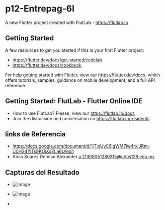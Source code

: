 # p12-Entrepag-6I

A new Flutter project created with FlutLab - https://flutlab.io

## Getting Started

A few resources to get you started if this is your first Flutter project:

- https://flutter.dev/docs/get-started/codelab
- https://flutter.dev/docs/cookbook

For help getting started with Flutter, view our
https://flutter.dev/docs, which offers tutorials,
samples, guidance on mobile development, and a full API reference.

## Getting Started: FlutLab - Flutter Online IDE

- How to use FlutLab? Please, view our https://flutlab.io/docs
- Join the discussion and conversation on https://flutlab.io/residents
## links de Referencia 
- https://docs.google.com/document/d/1jTloUy06IgWM7lw4rxjJRm-U0HS4YiTs9KUiXsZLa6U/edit
- Arias Suarez Demian Alexander a.21308051280315@cbtis128.edu.mx
## Capturas del Resultado
- ![image](https://github.com/AriasSuarezDemianAlexander/P12-EntrePaginas-6I/assets/143743142/6d2da316-9cd8-43bf-88e5-614c39c3dff6)

- ![image](https://github.com/AriasSuarezDemianAlexander/P12-EntrePaginas-6I/assets/143743142/51c448e0-1310-4feb-9dc7-4471a0732794)
- 

